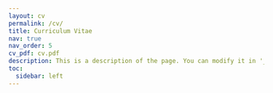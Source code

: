 ```yaml
---
layout: cv
permalink: /cv/
title: Curriculum Vitae
nav: true
nav_order: 5
cv_pdf: cv.pdf
description: This is a description of the page. You can modify it in '_pages/cv.md'. You can also change or remove the top pdf download button.
toc:
  sidebar: left
---
```


